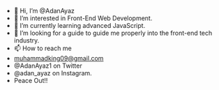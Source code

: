 - 👋 Hi, I’m @AdanAyaz
- 👀 I’m interested in Front-End Web Development.
- 🌱 I’m currently learning advanced JavaScript.
- 💞️ I’m looking for a guide to guide me properly into the front-end tech industry.
- 📫 How to reach me
- muhammadking09@gmail.com
- @AdanAyaz1 on Twitter
- @adan_ayaz on Instagram.
- Peace Out!!


